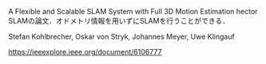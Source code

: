 A Flexible and Scalable SLAM System with Full 3D Motion Estimation
hector SLAMの論文．オドメトリ情報を用いずにSLAMを行うことができる．

Stefan Kohlbrecher, Oskar von Stryk, Johannes Meyer, Uwe Klingauf

https://ieeexplore.ieee.org/document/6106777